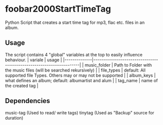 # foobar2000StartTimeTag
Python Script that creates a start time tag for mp3, flac etc. files in an album.

## Usage
The script contains 4 "global" variables at the top to easily influence behaviour.
| variale      | usage                                                                 |
|--------------|-----------------------------------------------------------------------|
| music_folder | Path to Folder with the music files (will be searched rekursively)    |
| file_types   | default: All supported file Types. Others may or may not be supported |
| album_keys   | what defines an album; default: albumartist and alum                  |
| tag_name     | name of the created tag                                               |

## Dependencies
music-tag (Used to read/ write tags)
tinytag (Used as "Backup" source for duration)
